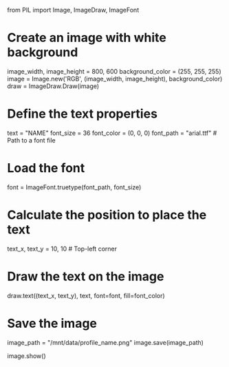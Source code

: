 from PIL import Image, ImageDraw, ImageFont

# Create an image with white background
image_width, image_height = 800, 600
background_color = (255, 255, 255)
image = Image.new('RGB', (image_width, image_height), background_color)
draw = ImageDraw.Draw(image)

# Define the text properties
text = "NAME"
font_size = 36
font_color = (0, 0, 0)
font_path = "arial.ttf"  # Path to a font file

# Load the font
font = ImageFont.truetype(font_path, font_size)

# Calculate the position to place the text
text_x, text_y = 10, 10  # Top-left corner

# Draw the text on the image
draw.text((text_x, text_y), text, font=font, fill=font_color)

# Save the image
image_path = "/mnt/data/profile_name.png"
image.save(image_path)

image.show()


